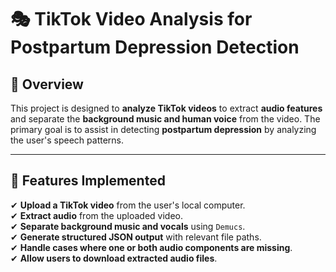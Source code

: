 # 🎭 TikTok Video Analysis for Postpartum Depression Detection

## 📌 Overview
This project is designed to **analyze TikTok videos** to extract **audio features** and separate the **background music and human voice** from the video. The primary goal is to assist in detecting **postpartum depression** by analyzing the user's speech patterns.

---

## 🔹 Features Implemented
✔ **Upload a TikTok video** from the user's local computer.  
✔ **Extract audio** from the uploaded video.  
✔ **Separate background music and vocals** using `Demucs`.  
✔ **Generate structured JSON output** with relevant file paths.  
✔ **Handle cases where one or both audio components are missing**.  
✔ **Allow users to download extracted audio files**.





